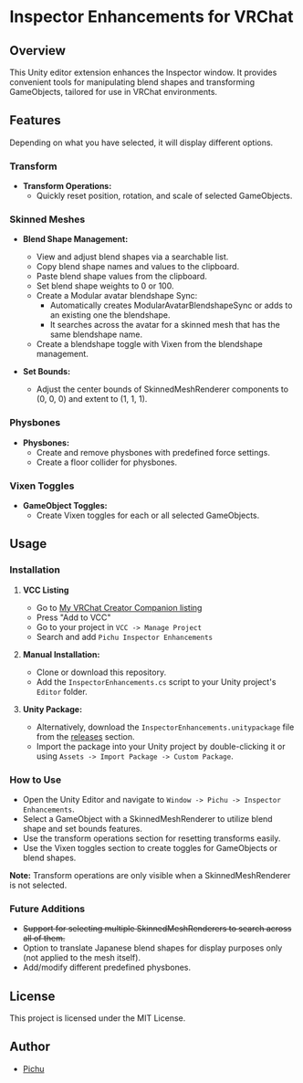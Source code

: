 # Inspector Enhancements for VRChat

## Overview

This Unity editor extension enhances the Inspector window. It provides convenient tools for manipulating blend shapes and transforming GameObjects, tailored for use in VRChat environments.

## Features

Depending on what you have selected, it will display different options.

### Transform

- **Transform Operations:**
  - Quickly reset position, rotation, and scale of selected GameObjects.

### Skinned Meshes

- **Blend Shape Management:**
  - View and adjust blend shapes via a searchable list.
  - Copy blend shape names and values to the clipboard.
  - Paste blend shape values from the clipboard.
  - Set blend shape weights to 0 or 100.
  - Create a Modular avatar blendshape Sync:
    - Automatically creates ModularAvatarBlendshapeSync or adds to an existing one the blendshape.
    - It searches across the avatar for a skinned mesh that has the same blendshape name.
  - Create a blendshape toggle with Vixen from the blendshape management.

- **Set Bounds:**
  - Adjust the center bounds of SkinnedMeshRenderer components to (0, 0, 0) and extent to (1, 1, 1).

### Physbones

- **Physbones:**
  - Create and remove physbones with predefined force settings.
  - Create a floor collider for physbones.

### Vixen Toggles

- **GameObject Toggles:**
  - Create Vixen toggles for each or all selected GameObjects.

## Usage

### Installation
1. **VCC Listing**
   - Go to [My VRChat Creator Companion listing](https://raspichu.github.io/vpm-listing/)
   - Press "Add to VCC"
   - Go to your project in `VCC -> Manage Project`
   - Search and add `Pichu Inspector Enhancements`
     
2. **Manual Installation:**
   - Clone or download this repository.
   - Add the `InspectorEnhancements.cs` script to your Unity project's `Editor` folder.

3. **Unity Package:**
   - Alternatively, download the `InspectorEnhancements.unitypackage` file from the [releases](https://github.com/raspichu/VRC-Inspector-Enhancements/releases) section.
   - Import the package into your Unity project by double-clicking it or using `Assets -> Import Package -> Custom Package`.

### How to Use

- Open the Unity Editor and navigate to `Window -> Pichu -> Inspector Enhancements`.
- Select a GameObject with a SkinnedMeshRenderer to utilize blend shape and set bounds features.
- Use the transform operations section for resetting transforms easily.
- Use the Vixen toggles section to create toggles for GameObjects or blend shapes.

**Note:** Transform operations are only visible when a SkinnedMeshRenderer is not selected.

### Future Additions

- ~~Support for selecting multiple SkinnedMeshRenderers to search across all of them.~~
- Option to translate Japanese blend shapes for display purposes only (not applied to the mesh itself).
- Add/modify different predefined physbones.

## License

This project is licensed under the MIT License.

## Author

- [Pichu](https://github.com/raspichu)
